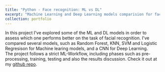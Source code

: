 ```yaml
---
title: "Python - Face recognition: ML vs DL"
excerpt: "Machine Learning and Deep Learning models comparision for face recognition. <br/><img src='/images/cv_comp.png'>"
collection: portfolio
---
```


In this project I've explored some of the ML and DL models in order to assess which one performs better on the task of facial recognition.
I've compared several models, such as Random Forest, KNN, SVM and Logistic Regresison for Machine learing models, and a CNN for Deep Learning. \
The project follows a strict ML-Workflow, including phases such as pre-processing, training, testing and also the results discussion.
Check it out at my [github repo](https://github.com/GianFederico/MD-repo-Machine_Learning).


